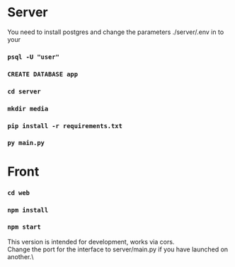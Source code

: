 # Server

You need to install postgres and change the parameters ./server/.env in to your

### `psql -U "user"`
### `CREATE DATABASE app`

### `cd server`
### `mkdir media`
### `pip install -r requirements.txt`
### `py main.py`


# Front

### `cd web`
### `npm install`
### `npm start`


This version is intended for development, works via cors.\
Сhange the port for the interface to server/main.py if you have launched on another.\
